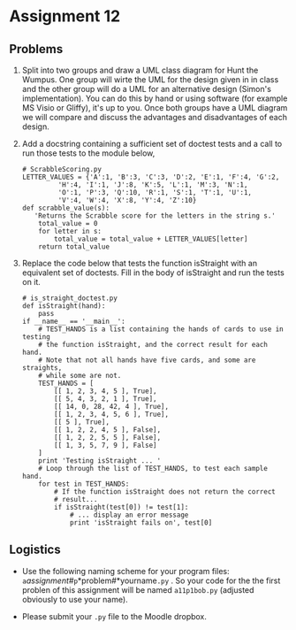 # Assignment 12

## Problems

1.  Split into two groups and draw a UML class diagram for Hunt the 
    Wumpus. One group will wirte the UML for the design given in 
    in class and the other group will do a UML for an alternative 
    design (Simon's implementation). You can do this by hand or using 
    software (for example MS Visio or Gliffy), it's up to you. Once 
    both groups have a UML diagram we will compare and discuss the 
    advantages and disadvantages of each design.


2.  Add a docstring containing a sufficient set of doctest tests and 
    a call to run those tests to the module below,

        # ScrabbleScoring.py
        LETTER_VALUES = {'A':1, 'B':3, 'C':3, 'D':2, 'E':1, 'F':4, 'G':2,
                 'H':4, 'I':1, 'J':8, 'K':5, 'L':1, 'M':3, 'N':1,
                 'O':1, 'P':3, 'Q':10, 'R':1, 'S':1, 'T':1, 'U':1,
                 'V':4, 'W':4, 'X':8, 'Y':4, 'Z':10}
        def scrabble_value(s):
           'Returns the Scrabble score for the letters in the string s.'
            total_value = 0
            for letter in s:
                total_value = total_value + LETTER_VALUES[letter]
            return total_value

3.  Replace the code below that tests the function isStraight with an 
    equivalent set of doctests. Fill in the body of isStraight and 
    run the tests on it.

        # is_straight_doctest.py
        def isStraight(hand):
            pass
        if __name__ == '__main__':
            # TEST_HANDS is a list containing the hands of cards to use in testing
            # the function isStraight, and the correct result for each hand.
            # Note that not all hands have five cards, and some are straights,
            # while some are not.
            TEST_HANDS = [
                [[ 1, 2, 3, 4, 5 ], True],
                [[ 5, 4, 3, 2, 1 ], True],
                [[ 14, 0, 28, 42, 4 ], True],
                [[ 1, 2, 3, 4, 5, 6 ], True],
                [[ 5 ], True],
                [[ 1, 2, 2, 4, 5 ], False],
                [[ 1, 2, 2, 5, 5 ], False],
                [[ 1, 3, 5, 7, 9 ], False]
            ]
            print 'Testing isStraight ... '
            # Loop through the list of TEST_HANDS, to test each sample hand.
            for test in TEST_HANDS:
                # If the function isStraight does not return the correct
                # result...
                if isStraight(test[0]) != test[1]:
                    # ... display an error message
                    print 'isStraight fails on', test[0]


## Logistics

-   Use the following naming scheme for your program files:
    `a`*assignment#*`p`*problem#*yourname`.py` . So your code for the 
    the first problen of this assignment will be named `a11p1bob.py` 
    (adjusted obviously to use your name).

-   Please submit your `.py` file to the Moodle dropbox.
